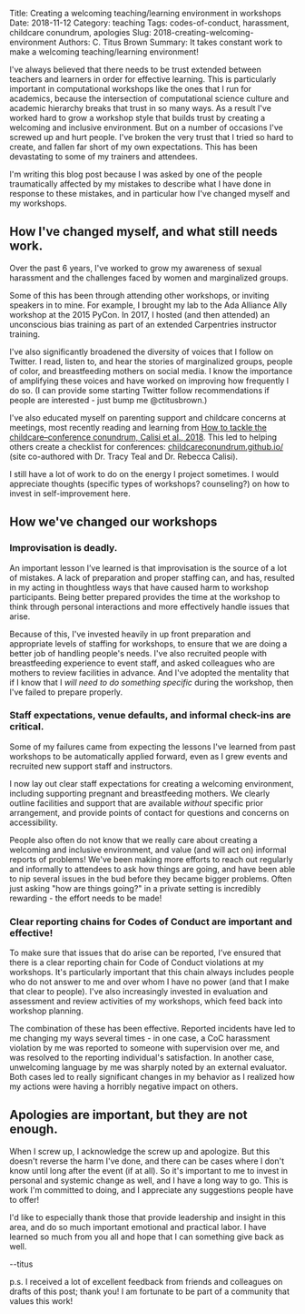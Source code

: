 Title: Creating a welcoming teaching/learning environment in workshops
Date: 2018-11-12
Category: teaching
Tags: codes-of-conduct, harassment, childcare conundrum, apologies
Slug: 2018-creating-welcoming-environment
Authors: C. Titus Brown
Summary: It takes constant work to make a welcoming teaching/learning environment!

I've always believed that there needs to be trust extended between teachers and learners in order for effective learning. This is particularly important in computational workshops like the ones that I run for academics, because the intersection of computational science culture and academic hierarchy breaks that trust in so many ways. As a result I've worked hard to grow a workshop style that builds trust by creating a welcoming and inclusive environment. But on a number of occasions I've screwed up and hurt people. I've broken the very trust that I tried so hard to create, and fallen far short of my own expectations. This has been devastating to some of my trainers and attendees.

I'm writing this blog post because I was asked by one of the people traumatically affected by my mistakes to describe what I have done in response to these mistakes, and in particular how I've changed myself and my workshops.

## How I've changed myself, and what still needs work.

Over the past 6 years, I've worked to grow my awareness of sexual harassment and the challenges faced by women and marginalized groups.

Some of this has been through attending other workshops, or inviting speakers in to mine. For example, I brought my lab to the Ada Alliance Ally workshop at the 2015 PyCon. In 2017, I hosted (and then attended) an unconscious bias training as part of an extended Carpentries instructor training.

I've also significantly broadened the diversity of voices that I follow on Twitter. I read, listen to, and hear the stories of marginalized groups, people of color, and breastfeeding mothers on social media. I know the importance of amplifying these voices and have worked on improving how frequently I do so. (I can provide some starting Twitter follow recommendations if people are interested - just bump me @ctitusbrown.)

I've also educated myself on parenting support and childcare concerns at meetings, most recently reading and learning from [How to tackle the childcare–conference conundrum, Calisi et al., 2018](http://www.pnas.org/content/115/12/2845). This led to helping others create a checklist for conferences: [childcareconundrum.github.io/](https://childcareconundrum.github.io/) (site co-authored with Dr. Tracy Teal and Dr. Rebecca Calisi).

I still have a lot of work to do on the energy I project sometimes. I would appreciate thoughts (specific types of workshops? counseling?) on how to invest in self-improvement here.

## How we've changed our workshops

### Improvisation is deadly.

An important lesson I’ve learned is that improvisation is the source of a lot of mistakes. A lack of preparation and proper staffing can, and has, resulted in my acting in thoughtless ways that have caused harm to workshop participants. Being better prepared provides the time at the workshop to think through personal interactions and more effectively handle issues that arise.

Because of this, I've invested heavily in up front preparation and appropriate levels of staffing for workshops, to ensure that we are doing a better job of handling people's needs. I've also recruited people with breastfeeding experience to event staff, and asked colleagues who are mothers to review facilities in advance. And I've adopted the mentality that if I know that I *will need to do something specific* during the workshop, then I've failed to prepare properly.

### Staff expectations, venue defaults, and informal check-ins are critical.

Some of my failures came from expecting the lessons I've learned from past workshops to be automatically applied forward, even as I grew events and recruited new support staff and instructors.

I now lay out clear staff expectations for creating a welcoming environment, including supporting pregnant and breastfeeding mothers. We clearly outline facilities and support that are available *without* specific prior arrangement, and provide points of contact for questions and concerns on accessibility. 

People also often do not know that we really care about creating a welcoming and inclusive environment, and value (and will act on) informal reports of problems!  We've been making more efforts to reach out regularly and informally to attendees to ask how things are going, and have been able to nip several issues in the bud before they became bigger problems. Often just asking "how are things going?" in a private setting is incredibly rewarding - the effort needs to be made!

### Clear reporting chains for Codes of Conduct are important and effective!

To make sure that issues that do arise can be reported, I’ve ensured that there is a clear reporting chain for Code of Conduct violations at my workshops.  It's particularly important that this chain always includes people who do not answer to me and over whom I have no power (and that I make that clear to people).  I've also increasingly invested in evaluation and assessment and review activities of my workshops, which feed back into workshop planning.

The combination of these has been effective. Reported incidents have led to me changing my ways several times - in one case, a CoC harassment violation by me was reported to someone with supervision over me, and was resolved to the reporting individual's satisfaction. In another case, unwelcoming language by me was sharply noted by an external evaluator. Both cases led to really significant changes in my behavior as I realized how my actions were having a horribly negative impact on others.

## Apologies are important, but they are not enough.

When I screw up, I acknowledge the screw up and apologize. But this doesn't reverse the harm I've done, and there can be cases where I don't know until long after the event (if at all).  So it's important to me to  invest in personal and systemic change as well, and I have a long way to go. This is work I'm committed to doing, and I appreciate any suggestions people have to offer!

I'd like to especially thank those that provide leadership and insight in this area, and do so much important emotional and practical labor. I have learned so much from you all and hope that I can something give back as well.

--titus

p.s. I received a lot of excellent feedback from friends and colleagues on drafts of this post; thank you! I am fortunate to be part of a community that values this work!
